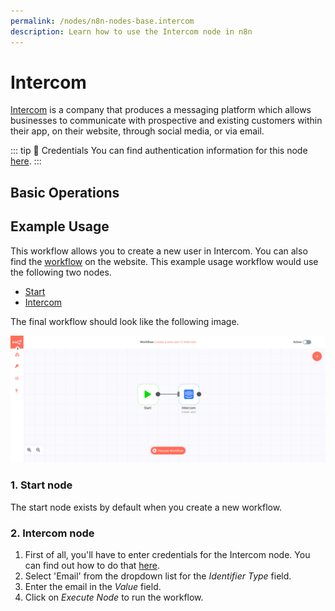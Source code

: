 ```yaml
---
permalink: /nodes/n8n-nodes-base.intercom
description: Learn how to use the Intercom node in n8n
---
```


# Intercom

[Intercom](https://www.intercom.com/) is a company that produces a messaging platform which allows businesses to communicate with prospective and existing customers within their app, on their website, through social media, or via email.

::: tip 🔑 Credentials
You can find authentication information for this node [here](../../../credentials/Intercom/README.md).
:::

## Basic Operations

<Resource node="n8n-nodes-base.intercom" />

## Example Usage

This workflow allows you to create a new user in Intercom. You can also find the [workflow](https://n8n.io/workflows/464) on the website. This example usage workflow would use the following two nodes.
- [Start](../../core-nodes/Start/README.md)
- [Intercom]()

The final workflow should look like the following image.

![A workflow with the Intercom node](./workflow.png)

### 1. Start node

The start node exists by default when you create a new workflow.

### 2. Intercom node

1. First of all, you'll have to enter credentials for the Intercom node. You can find out how to do that [here](../../../credentials/Intercom/README.md).
2. Select 'Email' from the dropdown list for the *Identifier Type* field.
3. Enter the email in the *Value* field.
4. Click on *Execute Node* to run the workflow.
